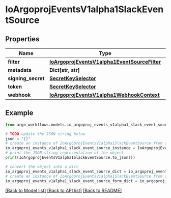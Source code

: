 # IoArgoprojEventsV1alpha1SlackEventSource


## Properties

Name | Type | Description | Notes
------------ | ------------- | ------------- | -------------
**filter** | [**IoArgoprojEventsV1alpha1EventSourceFilter**](IoArgoprojEventsV1alpha1EventSourceFilter.md) |  | [optional] 
**metadata** | **Dict[str, str]** |  | [optional] 
**signing_secret** | [**SecretKeySelector**](SecretKeySelector.md) |  | [optional] 
**token** | [**SecretKeySelector**](SecretKeySelector.md) |  | [optional] 
**webhook** | [**IoArgoprojEventsV1alpha1WebhookContext**](IoArgoprojEventsV1alpha1WebhookContext.md) |  | [optional] 

## Example

```python
from argo_workflows.models.io_argoproj_events_v1alpha1_slack_event_source import IoArgoprojEventsV1alpha1SlackEventSource

# TODO update the JSON string below
json = "{}"
# create an instance of IoArgoprojEventsV1alpha1SlackEventSource from a JSON string
io_argoproj_events_v1alpha1_slack_event_source_instance = IoArgoprojEventsV1alpha1SlackEventSource.from_json(json)
# print the JSON string representation of the object
print(IoArgoprojEventsV1alpha1SlackEventSource.to_json())

# convert the object into a dict
io_argoproj_events_v1alpha1_slack_event_source_dict = io_argoproj_events_v1alpha1_slack_event_source_instance.to_dict()
# create an instance of IoArgoprojEventsV1alpha1SlackEventSource from a dict
io_argoproj_events_v1alpha1_slack_event_source_form_dict = io_argoproj_events_v1alpha1_slack_event_source.from_dict(io_argoproj_events_v1alpha1_slack_event_source_dict)
```
[[Back to Model list]](../README.md#documentation-for-models) [[Back to API list]](../README.md#documentation-for-api-endpoints) [[Back to README]](../README.md)


